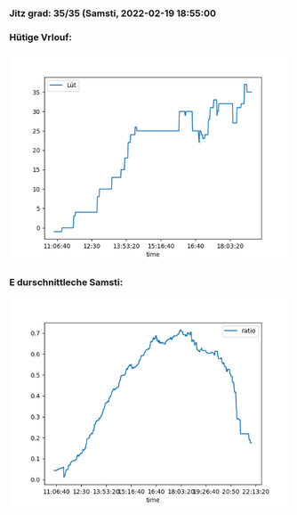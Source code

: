 ### Jitz grad: 35/35 (Samsti, 2022-02-19 18:55:00

### Hütige Vrlouf:
![Graph](Today.png)

### E durschnittleche Samsti:
![Graph](Samsti.png)